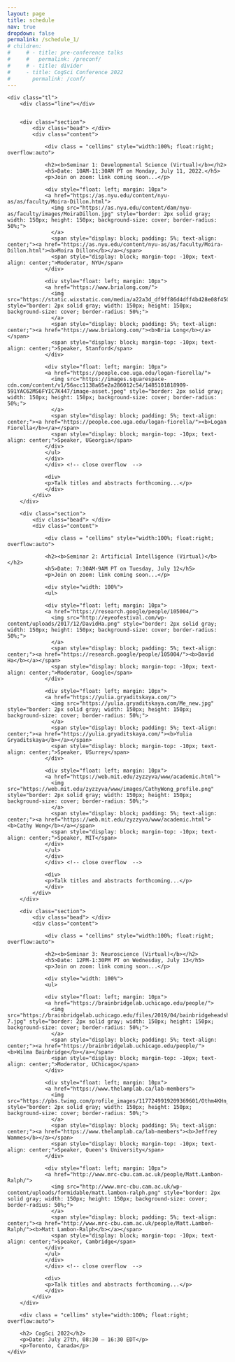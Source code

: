 ```yaml
---
layout: page
title: schedule
nav: true
dropdown: false
permalink: /schedule_1/
# children:
#     # - title: pre-conference talks
#     #   permalink: /preconf/
#     # - title: divider
#     - title: CogSci Conference 2022
#       permalink: /conf/
---
```


<link rel="stylesheet" href="{{ site.baseurl | prepend: site.url }}/custom.css">


<div class="container_tl">

    <div class="tl">
        <div class="line"></div>


        <div class="section">
            <div class="bead"> </div>
            <div class="content">

                <div class = "cellims" style="width:100%; float:right; overflow:auto">

                <h2><b>Seminar 1: Developmental Science (Virtual)</b></h2>
                <h5>Date: 10AM-11:30AM PT on Monday, July 11, 2022.</h5>
                <p>Join on zoom: link coming soon...</p>

                <div style="float: left; margin: 10px">
                <a href="https://as.nyu.edu/content/nyu-as/as/faculty/Moira-Dillon.html">
                  <img src="https://as.nyu.edu/content/dam/nyu-as/faculty/images/MoiraDillon.jpg" style="border: 2px solid gray; width: 150px; height: 150px; background-size: cover; border-radius: 50%;">
                  </a>
                  <span style="display: block; padding: 5%; text-align: center;"><a href="https://as.nyu.edu/content/nyu-as/as/faculty/Moira-Dillon.html"><b>Moira Dillon</b></a></span>
                  <span style="display: block; margin-top: -10px; text-align: center;">Moderator, NYU</span>
                </div>

                <div style="float: left; margin: 10px">
                <a href="https://www.brialong.com/">
                  <img src="https://static.wixstatic.com/media/a22a3d_df9ff86d4dff4b428e08f450332aa4f2~mv2_d_2336_2827_s_2.jpg/v1/crop/x_134,y_164,w_2110,h_2107/fill/w_205,h_205,al_c,q_80,usm_0.66_1.00_0.01,enc_auto/profile2.jpg" style="border: 2px solid gray; width: 150px; height: 150px; background-size: cover; border-radius: 50%;">
                  </a>
                  <span style="display: block; padding: 5%; text-align: center;"><a href="https://www.brialong.com/"><b>Bria Long</b></a></span>
                  <span style="display: block; margin-top: -10px; text-align: center;">Speaker, Stanford</span>
                </div>

                <div style="float: left; margin: 10px">
                <a href="https://people.coe.uga.edu/logan-fiorella/">
                  <img src="https://images.squarespace-cdn.com/content/v1/56acc1138a65e2a286012c54/1485101818909-591YAC62MS6FYIC7K447/image-asset.jpeg" style="border: 2px solid gray; width: 150px; height: 150px; background-size: cover; border-radius: 50%;">
                  </a>
                  <span style="display: block; padding: 5%; text-align: center;"><a href="https://people.coe.uga.edu/logan-fiorella/"><b>Logan Fiorella</b></a></span>
                  <span style="display: block; margin-top: -10px; text-align: center;">Speaker, UGeorgia</span>
                </div>
                </ul>
                </div>
                </div> <!-- close overflow  -->

                <div>
                <p>Talk titles and abstracts forthcoming...</p>
                </div>
            </div>
        </div>

        <div class="section">
            <div class="bead"> </div>
            <div class="content">

                <div class = "cellims" style="width:100%; float:right; overflow:auto">

                <h2><b>Seminar 2: Artificial Intelligence (Virtual)</b></h2>
                <h5>Date: 7:30AM-9AM PT on Tuesday, July 12</h5>
                <p>Join on zoom: link coming soon...</p>

                <div style="width: 100%">
                <ul>

                <div style="float: left; margin: 10px">
                <a href="https://research.google/people/105004/">
                  <img src="http://eyeofestival.com/wp-content/uploads/2017/12/DavidHa.png" style="border: 2px solid gray; width: 150px; height: 150px; background-size: cover; border-radius: 50%;">
                  </a>
                  <span style="display: block; padding: 5%; text-align: center;"><a href="https://research.google/people/105004/"><b>David Ha</b></a></span>
                  <span style="display: block; margin-top: -10px; text-align: center;">Moderator, Google</span>
                </div>

                <div style="float: left; margin: 10px">
                <a href="https://yulia.gryaditskaya.com/">
                  <img src="https://yulia.gryaditskaya.com/Me_new.jpg" style="border: 2px solid gray; width: 150px; height: 150px; background-size: cover; border-radius: 50%;">
                  </a>
                  <span style="display: block; padding: 5%; text-align: center;"><a href="https://yulia.gryaditskaya.com/"><b>Yulia Gryaditskaya</b></a></span>
                  <span style="display: block; margin-top: -10px; text-align: center;">Speaker, USurrey</span>
                </div>

                <div style="float: left; margin: 10px">
                <a href="https://web.mit.edu/zyzzyva/www/academic.html">
                  <img src="https://web.mit.edu/zyzzyva/www/images/CathyWong_profile.png" style="border: 2px solid gray; width: 150px; height: 150px; background-size: cover; border-radius: 50%;">
                  </a>
                  <span style="display: block; padding: 5%; text-align: center;"><a href="https://web.mit.edu/zyzzyva/www/academic.html"><b>Cathy Wong</b></a></span>
                  <span style="display: block; margin-top: -10px; text-align: center;">Speaker, MIT</span>
                </div>
                </ul>
                </div>
                </div> <!-- close overflow  -->

                <div>
                <p>Talk titles and abstracts forthcoming...</p>
                </div>
            </div>
        </div>

        <div class="section">
            <div class="bead"> </div>
            <div class="content">

                <div class = "cellims" style="width:100%; float:right; overflow:auto">

                <h2><b>Seminar 3: Neuroscience (Virtual)</b></h2>
                <h5>Date: 12PM-1:30PM PT on Wednesday, July 13</h5>
                <p>Join on zoom: link coming soon...</p>

                <div style="width: 100%">
                <ul>

                <div style="float: left; margin: 10px">
                <a href="https://brainbridgelab.uchicago.edu/people/">
                  <img src="https://brainbridgelab.uchicago.edu/files/2019/04/bainbridgeheadshot-7.jpg" style="border: 2px solid gray; width: 150px; height: 150px; background-size: cover; border-radius: 50%;">
                  </a>
                  <span style="display: block; padding: 5%; text-align: center;"><a href="https://brainbridgelab.uchicago.edu/people/"><b>Wilma Bainbridge</b></a></span>
                  <span style="display: block; margin-top: -10px; text-align: center;">Moderator, UChicago</span>
                </div>

                <div style="float: left; margin: 10px">
                <a href="https://www.thelamplab.ca/lab-members">
                  <img src="https://pbs.twimg.com/profile_images/1177249919209369601/Othm4KHn_400x400.jpg" style="border: 2px solid gray; width: 150px; height: 150px; background-size: cover; border-radius: 50%;">
                  </a>
                  <span style="display: block; padding: 5%; text-align: center;"><a href="https://www.thelamplab.ca/lab-members"><b>Jeffrey Wammes</b></a></span>
                  <span style="display: block; margin-top: -10px; text-align: center;">Speaker, Queen's University</span>
                </div>

                <div style="float: left; margin: 10px">
                <a href="http://www.mrc-cbu.cam.ac.uk/people/Matt.Lambon-Ralph/">
                  <img src="http://www.mrc-cbu.cam.ac.uk/wp-content/uploads/formidable/matt.lambon-ralph.png" style="border: 2px solid gray; width: 150px; height: 150px; background-size: cover; border-radius: 50%;">
                  </a>
                  <span style="display: block; padding: 5%; text-align: center;"><a href="http://www.mrc-cbu.cam.ac.uk/people/Matt.Lambon-Ralph/"><b>Matt Lambon-Ralph</b></a></span>
                  <span style="display: block; margin-top: -10px; text-align: center;">Speaker, Cambridge</span>
                </div>
                </ul>
                </div>
                </div> <!-- close overflow  -->

                <div>
                <p>Talk titles and abstracts forthcoming...</p>
                </div>
            </div>
        </div>

<div class="section">
    <div class="bead"> </div>
    <div class="content">

        <div class = "cellims" style="width:100%; float:right; overflow:auto">

        <h2> CogSci 2022</h2>
        <p>Date: July 27th, 08:30 – 16:30 EDT</p>
        <p>Toronto, Canada</p>
    </div>
</div>
</div>


<script src="{{ site.baseurl | prepend: site.url }}/timeline.js">
